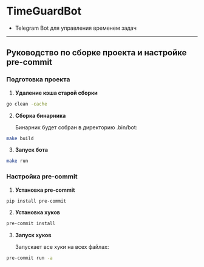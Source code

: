 # TimeGuardBot

- Telegram Bot для управления временем задач

----------------------------

## Руководство по сборке проекта и настройке pre-commit

### Подготовка проекта

1. **Удаление кэша старой сборки**

```bash
go clean -cache
```

2. **Сборка бинарника**

    Бинарник будет собран в директорию .bin/bot:

```bash
make build
```

3. **Запуск бота**

```bash
make run
```

### Настройка pre-commit

1. **Установка pre-commit**

```bash
pip install pre-commit
```

2. **Установка хуков**

```bash
pre-commit install
```

3. **Запуск хуков**

    Запускает все хуки на всех файлах:

```bash
pre-commit run -a
```
